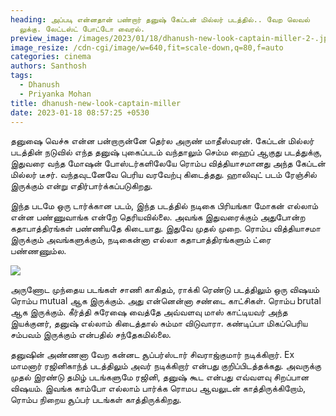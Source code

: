 ```yaml
---
heading: அப்படி என்னதான் பண்றார் தனுஷ் கேப்டன் மில்லர் படத்தில்.. வேற லெவல்
  லுக்கு. லேட்டஸ்ட் போட்டோ வைரல்.
preview_image: /images/2023/01/18/dhanush-new-look-captain-miller-2-.jpeg
image_resize: /cdn-cgi/image/w=640,fit=scale-down,q=80,f=auto
categories: cinema
authors: Santhosh
tags:
  - Dhanush
  - Priyanka Mohan
title: dhanush-new-look-captain-miller
date: 2023-01-18 08:57:25 +0530
---
```



தனுஷை வெச்சு என்ன பன்றாருன்னே தெர்ல அருண் மாதீஸ்வரன். கேப்டன் மில்லர் படத்தின் நடுவில் எந்த தனுஷ் புகைப்படம் வந்தாலும் செம்ம ஹைப் ஆகுது படத்துக்கு, இதுவரை வந்த மோஷன் போஸ்டர்களிலேயே ரொம்ப வித்தியாசமானது அந்த கேப்டன் மில்லர் டீசர். வந்தவுடனேவே பெரிய வரவேற்பு கிடைத்தது. ஹாலிவுட் படம் ரேஞ்சில் இருக்கும் என்று எதிர்பார்க்கப்படுகிறது.

இந்த படமே ஒரு டார்க்கான படம், இந்த படத்தில் நடிகை பிரியங்கா மோகன் எல்லாம் என்ன பண்ணுவாங்க என்றே தெரியவில்லை. அவங்க இதுவரைக்கும் அதுபோன்ற கதாபாத்திரங்கள் பண்ணியதே கிடையாது. இதுவே முதல் முறை. ரொம்ப வித்தியாசமா இருக்கும் அவங்களுக்கும், நடிகைன்னா எல்லா கதாபாத்திரங்களும் ட்ரை பண்ணணும்ல.

![](/images/2023/01/18/dhanush-new-look-captain-miller-1-.jpeg)

அருணோட முந்தைய படங்கள் சாணி காகிதம், ராக்கி ரெண்டு படத்திலும் ஒரு விஷயம் ரொம்ப mutual ஆக இருக்கும். அது என்னென்னா சண்டை காட்சிகள். ரொம்ப brutal ஆக இருக்கும். கீர்த்தி சுரேஷை வைத்தே அவ்வளவு மாஸ் காட்டியவர் அந்த இயக்குனர், தனுஷ் எல்லாம் கிடைத்தால் சும்மா விடுவாரா. கண்டிப்பா மிகப்பெரிய சம்பவம் இருக்கும் என்பதில் சந்தேகமில்லை.

தனுஷின் அண்ணனா வேற கன்னட சூப்பர்ஸ்டார் சிவராஜ்குமார் நடிக்கிறார். Ex மாமனார் ரஜினிகாந்த் படத்திலும் அவர் நடிக்கிறார் என்பது குறிப்பிடத்தக்கது. அவருக்கு முதல் இரண்டு தமிழ் படங்களுமே ரஜினி, தனுஷ் கூட என்பது எவ்வளவு சிறப்பான விஷயம். இவங்க காம்போ எல்லாம் பார்க்க ரொமப ஆவலுடன் காத்திருக்கிறோம், ரொம்ப நிறைய சூப்பர் படங்கள் காத்திருக்கிறது.